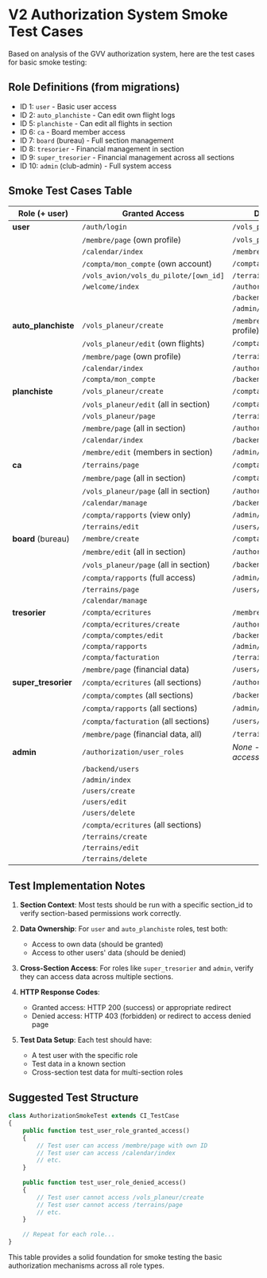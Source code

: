 # V2 Authorization System Smoke Test Cases

Based on analysis of the GVV authorization system, here are the test cases for basic smoke testing:

## Role Definitions (from migrations)
- ID 1: `user` - Basic user access
- ID 2: `auto_planchiste` - Can edit own flight logs  
- ID 5: `planchiste` - Can edit all flights in section
- ID 6: `ca` - Board member access
- ID 7: `board` (bureau) - Full section management
- ID 8: `tresorier` - Financial management in section
- ID 9: `super_tresorier` - Financial management across all sections
- ID 10: `admin` (club-admin) - Full system access

## Smoke Test Cases Table

| Role (+ user)      | Granted Access                           | Denied Access                           |
|-------------------|------------------------------------------|----------------------------------------|
| **user**          | `/auth/login`                           | `/vols_planeur/create`                 |
|                   | `/membre/page` (own profile)            | `/vols_planeur/edit/123`               |
|                   | `/calendar/index`                       | `/membre/create`                       |
|                   | `/compta/mon_compte` (own account)      | `/compta/ecritures`                    |
|                   | `/vols_avion/vols_du_pilote/[own_id]`   | `/terrains/page`                       |
|                   | `/welcome/index`                        | `/authorization/user_roles`           |
|                   |                                          | `/backend/users`                       |
|                   |                                          | `/admin/index`                         |
| **auto_planchiste** | `/vols_planeur/create`                  | `/membre/edit/123` (other's profile)   |
|                   | `/vols_planeur/edit` (own flights)      | `/compta/ecritures`                    |
|                   | `/membre/page` (own profile)            | `/terrains/page`                       |
|                   | `/calendar/index`                       | `/authorization/user_roles`           |
|                   | `/compta/mon_compte`                    | `/backend/users`                       |
| **planchiste**    | `/vols_planeur/create`                  | `/compta/ecritures`                    |
|                   | `/vols_planeur/edit` (all in section)   | `/compta/comptes`                      |
|                   | `/vols_planeur/page`                    | `/terrains/create`                     |
|                   | `/membre/page` (all in section)         | `/authorization/user_roles`           |
|                   | `/calendar/index`                       | `/backend/users`                       |
|                   | `/membre/edit` (members in section)     | `/admin/index`                         |
| **ca**            | `/terrains/page`                        | `/compta/ecritures/create`             |
|                   | `/membre/page` (all in section)         | `/compta/comptes/edit`                 |
|                   | `/vols_planeur/page` (all in section)   | `/authorization/user_roles`           |
|                   | `/calendar/manage`                      | `/backend/users`                       |
|                   | `/compta/rapports` (view only)          | `/admin/index`                         |
|                   | `/terrains/edit`                        | `/users/create`                        |
| **board** (bureau) | `/membre/create`                       | `/compta/comptes/delete`               |
|                   | `/membre/edit` (all in section)         | `/authorization/user_roles`           |
|                   | `/vols_planeur/page` (all in section)   | `/backend/users`                       |
|                   | `/compta/rapports` (full access)        | `/admin/index`                         |
|                   | `/terrains/page`                        | `/users/delete`                        |
|                   | `/calendar/manage`                      |                                        |
| **tresorier**     | `/compta/ecritures`                     | `/membre/delete`                       |
|                   | `/compta/ecritures/create`              | `/authorization/user_roles`           |
|                   | `/compta/comptes/edit`                  | `/backend/users`                       |
|                   | `/compta/rapports`                      | `/admin/index`                         |
|                   | `/compta/facturation`                   | `/terrains/delete`                     |
|                   | `/membre/page` (financial data)         | `/users/create`                        |
| **super_tresorier** | `/compta/ecritures` (all sections)    | `/authorization/user_roles`           |
|                   | `/compta/comptes` (all sections)        | `/backend/users`                       |
|                   | `/compta/rapports` (all sections)       | `/admin/index`                         |
|                   | `/compta/facturation` (all sections)   | `/users/delete`                        |
|                   | `/membre/page` (financial data, all)    | `/terrains/delete`                     |
| **admin**         | `/authorization/user_roles`             | *None - admin has full access*        |
|                   | `/backend/users`                        |                                        |
|                   | `/admin/index`                          |                                        |
|                   | `/users/create`                         |                                        |
|                   | `/users/edit`                           |                                        |
|                   | `/users/delete`                         |                                        |
|                   | `/compta/ecritures` (all sections)      |                                        |
|                   | `/terrains/create`                      |                                        |
|                   | `/terrains/edit`                        |                                        |
|                   | `/terrains/delete`                      |                                        |

## Test Implementation Notes

1. **Section Context**: Most tests should be run with a specific section_id to verify section-based permissions work correctly.

2. **Data Ownership**: For `user` and `auto_planchiste` roles, test both:
   - Access to own data (should be granted)
   - Access to other users' data (should be denied)

3. **Cross-Section Access**: For roles like `super_tresorier` and `admin`, verify they can access data across multiple sections.

4. **HTTP Response Codes**: 
   - Granted access: HTTP 200 (success) or appropriate redirect
   - Denied access: HTTP 403 (forbidden) or redirect to access denied page

5. **Test Data Setup**: Each test should have:
   - A test user with the specific role
   - Test data in a known section
   - Cross-section test data for multi-section roles

## Suggested Test Structure

```php
class AuthorizationSmokeTest extends CI_TestCase 
{
    public function test_user_role_granted_access() 
    {
        // Test user can access /membre/page with own ID
        // Test user can access /calendar/index
        // etc.
    }
    
    public function test_user_role_denied_access() 
    {
        // Test user cannot access /vols_planeur/create
        // Test user cannot access /terrains/page
        // etc.
    }
    
    // Repeat for each role...
}
```

This table provides a solid foundation for smoke testing the basic authorization mechanisms across all role types.